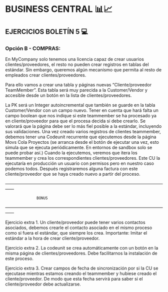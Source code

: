 # BUSINESS CENTRAL 📊📈

## EJERCICIOS BOLETÍN 5 💻

###   Opción B - COMPRAS:

En MyCompany solo tenemos una licencia capaz de crear usuarios clientes/proveedores, el resto no pueden crear registros en tablas del estándar. Sin embargo, queremos algún mecanismo que permita al resto de empleados crear
clientes/proveedores.

Para ello vamos a crear una tabla y páginas nuevas “Cliente/proveedor TeamMember”.
Esta tabla será muy parecida a la Customer/Vendor y accesible desde un botón en la lista de clientes/proveedores.

La PK será un Integer autoincremental que también se guarde en la tabla Customer/Vendor con un campo nuevo. Tener en cuenta que hará falta un campo boolean que nos indique si este teammember se ha procesado ya en cliente/proveedor para que el procesa decida si debe crearlo.
Se valorará que la página debe ser lo más fiel posible a la estándar, incluyendo sus validaciones.
Una vez creado varios registros de clientes teammember, debemos tener una Codeunit recurrente que ejecutemos desde la página Movs Cola Proyectos (se arranca desde el botón de ejecutar una vez, esto simula que se ejecuta periódicamente. En entornos de sandbox solo se puede probar así.)
Cuando la ejecutemos, veremos que itera los teammember y crea los correspondientes clientes/proveedores. Este CU la ejecutaría en producción un usuario con permisos pero en nuestro caso podemos todos.
Después registraremos alguna factura con este cliente/proveedor que se haya creado nuevo a partir del proceso.

——————————————————————————————————————

                  BONUS

——————————————————————————————————————

Ejercicio extra 1. Un cliente/proveedor puede tener varios contactos asociados, debemos crearle el contacto asociado en el mismo proceso como si fuera el estándar, que siempre los crea. Importante: Imitar el estándar a la hora de crear cliente/proveedor.

Ejercicio extra 2. La codeunit se crea automáticamente con un botón en la misma página de clientes/proveedores. Debe facilitarnos la instalación de este proceso.

Ejercicio extra 3. Crear campos de fecha de sincronización por si la CU se ejecutase mientras estamos creando el teammember y hubiese creado el cliente/proveedor.
De modo que esta fecha servirá para saber si el cliente/proveedor debe actualizarse.